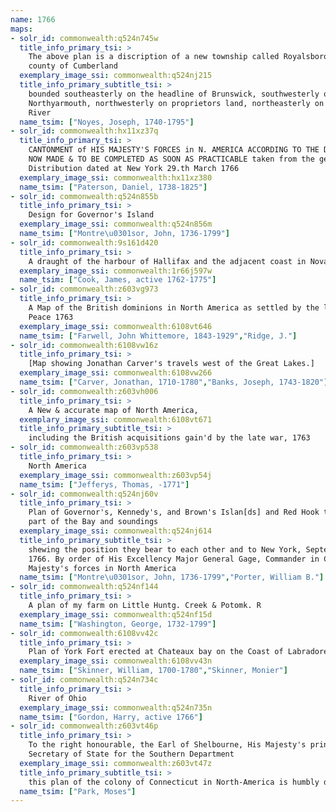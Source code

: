 ```yaml
---
name: 1766
maps:
- solr_id: commonwealth:q524n745w
  title_info_primary_tsi: > 
    The above plan is a discription of a new township called Royalsborough in the
    county of Cumberland
  exemplary_image_ssi: commonwealth:q524nj215
  title_info_primary_subtitle_tsi: > 
    bounded southeasterly on the headline of Brunswick, southwesterly on
    Northyarmouth, northwesterly on proprietors land, northeasterly on Androscoggin
    River
  name_tsim: ["Noyes, Joseph, 1740-1795"]
- solr_id: commonwealth:hx11xz37q
  title_info_primary_tsi: > 
    CANTONMENT of HIS MAJESTY'S FORCES in N. AMERICA ACCORDING TO THE DISPOSITION
    NOW MADE & TO BE COMPLETED AS SOON AS PRACTICABLE taken from the general
    Distribution dated at New York 29.th March 1766
  exemplary_image_ssi: commonwealth:hx11xz380
  name_tsim: ["Paterson, Daniel, 1738-1825"]
- solr_id: commonwealth:q524n855b
  title_info_primary_tsi: > 
    Design for Governor's Island
  exemplary_image_ssi: commonwealth:q524n856m
  name_tsim: ["Montre\u0301sor, John, 1736-1799"]
- solr_id: commonwealth:9s161d420
  title_info_primary_tsi: > 
    A draught of the harbour of Hallifax and the adjacent coast in Nova Scotia
  exemplary_image_ssi: commonwealth:1r66j597w
  name_tsim: ["Cook, James, active 1762-1775"]
- solr_id: commonwealth:z603vg973
  title_info_primary_tsi: > 
    A Map of the British dominions in North America as settled by the late treaty of
    Peace 1763
  exemplary_image_ssi: commonwealth:6108vt646
  name_tsim: ["Farwell, John Whittemore, 1843-1929","Ridge, J."]
- solr_id: commonwealth:6108vw16z
  title_info_primary_tsi: > 
    [Map showing Jonathan Carver's travels west of the Great Lakes.]
  exemplary_image_ssi: commonwealth:6108vw266
  name_tsim: ["Carver, Jonathan, 1710-1780","Banks, Joseph, 1743-1820"]
- solr_id: commonwealth:z603vh006
  title_info_primary_tsi: > 
    A New & accurate map of North America,
  exemplary_image_ssi: commonwealth:6108vt671
  title_info_primary_subtitle_tsi: > 
    including the British acquisitions gain'd by the late war, 1763
- solr_id: commonwealth:z603vp538
  title_info_primary_tsi: > 
    North America
  exemplary_image_ssi: commonwealth:z603vp54j
  name_tsim: ["Jefferys, Thomas, -1771"]
- solr_id: commonwealth:q524nj60v
  title_info_primary_tsi: > 
    Plan of Governor's, Kennedy's, and Brown's Islan[ds] and Red Hook together with
    part of the Bay and soundings
  exemplary_image_ssi: commonwealth:q524nj614
  title_info_primary_subtitle_tsi: > 
    shewing the position they bear to each other and to New York, September 18th.
    1766. By order of His Excellency Major General Gage, Commander in Chief of His
    Majesty's forces in North America
  name_tsim: ["Montre\u0301sor, John, 1736-1799","Porter, William B."]
- solr_id: commonwealth:q524nf144
  title_info_primary_tsi: > 
    A plan of my farm on Little Huntg. Creek & Potomk. R
  exemplary_image_ssi: commonwealth:q524nf15d
  name_tsim: ["Washington, George, 1732-1799"]
- solr_id: commonwealth:6108vv42c
  title_info_primary_tsi: > 
    Plan of York Fort erected at Chateaux bay on the Coast of Labradore 1766
  exemplary_image_ssi: commonwealth:6108vv43n
  name_tsim: ["Skinner, William, 1700-1780","Skinner, Monier"]
- solr_id: commonwealth:q524n734c
  title_info_primary_tsi: > 
    River of Ohio
  exemplary_image_ssi: commonwealth:q524n735n
  name_tsim: ["Gordon, Harry, active 1766"]
- solr_id: commonwealth:z603vt46p
  title_info_primary_tsi: > 
    To the right honourable, the Earl of Shelbourne, His Majesty's principal
    Secretary of State for the Southern Department
  exemplary_image_ssi: commonwealth:z603vt47z
  title_info_primary_subtitle_tsi: > 
    this plan of the colony of Connecticut in North-America is humbly dedicated
  name_tsim: ["Park, Moses"]
---
```

